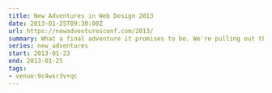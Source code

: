 ```yaml
---
title: New Adventures in Web Design 2013
date: 2013-01-25T09:30:00Z
url: https://newadventuresconf.com/2013/
summary: What a final adventure it promises to be. We're pulling out the stops to make New Adventures 2013 live long in the memory.
series: new_adventures
start: 2013-01-23
end: 2013-01-25
tags:
- venue:9c4wxr3v+qc
---
```

